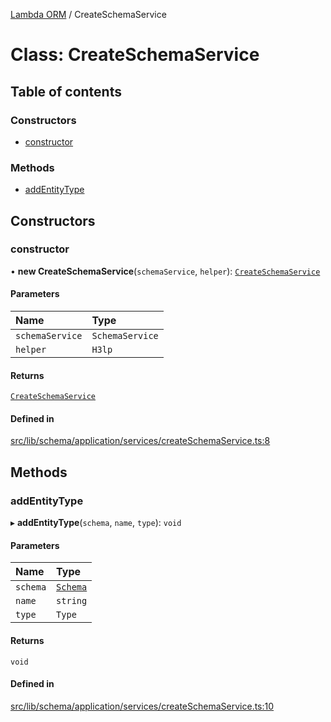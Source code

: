 [Lambda ORM](../README.md) / CreateSchemaService

# Class: CreateSchemaService

## Table of contents

### Constructors

- [constructor](CreateSchemaService.md#constructor)

### Methods

- [addEntityType](CreateSchemaService.md#addentitytype)

## Constructors

### constructor

• **new CreateSchemaService**(`schemaService`, `helper`): [`CreateSchemaService`](CreateSchemaService.md)

#### Parameters

| Name | Type |
| :------ | :------ |
| `schemaService` | `SchemaService` |
| `helper` | `H3lp` |

#### Returns

[`CreateSchemaService`](CreateSchemaService.md)

#### Defined in

[src/lib/schema/application/services/createSchemaService.ts:8](https://github.com/lambda-orm/lambdaorm-base/blob/ba4a653/src/lib/schema/application/services/createSchemaService.ts#L8)

## Methods

### addEntityType

▸ **addEntityType**(`schema`, `name`, `type`): `void`

#### Parameters

| Name | Type |
| :------ | :------ |
| `schema` | [`Schema`](../interfaces/Schema.md) |
| `name` | `string` |
| `type` | `Type` |

#### Returns

`void`

#### Defined in

[src/lib/schema/application/services/createSchemaService.ts:10](https://github.com/lambda-orm/lambdaorm-base/blob/ba4a653/src/lib/schema/application/services/createSchemaService.ts#L10)
